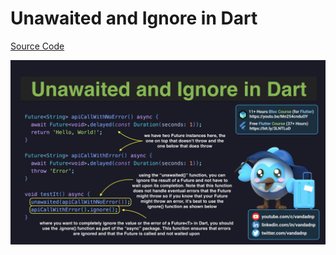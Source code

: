 # Unawaited and Ignore in Dart

[Source Code](unawaited-and-ignore-in-dart.dart)

![](unawaited-and-ignore-in-dart.jpg)
